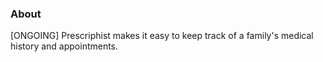 ### About

[ONGOING] Prescriphist makes it easy to keep track of a family's medical history and appointments.
